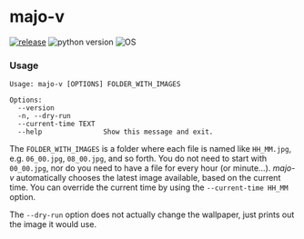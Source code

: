 # majo-v

[![release](https://img.shields.io/badge/release-v0.0.0-D19B62.svg)](https://github.com/r4lv/majo-v/releases)
![python version](https://img.shields.io/badge/python-3.4%E2%80%933.7-D19B62.svg)
![OS](https://img.shields.io/badge/OS-macOS%2010.11+-D19B62.svg?label=OS)


### Usage

``` text
Usage: majo-v [OPTIONS] FOLDER_WITH_IMAGES

Options:
  --version
  -n, --dry-run
  --current-time TEXT
  --help               Show this message and exit.
```

The `FOLDER_WITH_IMAGES` is a folder where each file is named like `HH_MM.jpg`, e.g. `06_00.jpg`, `08_00.jpg`, and so forth. You do not need to start with `00_00.jpg`, nor do you need to have a file for every hour (or minute…). *majo-v* automatically chooses the latest image available, based on the current time. You can override the current time by using the `--current-time HH_MM` option.

The `--dry-run` option does not actually change the wallpaper, just prints out the image it would use.